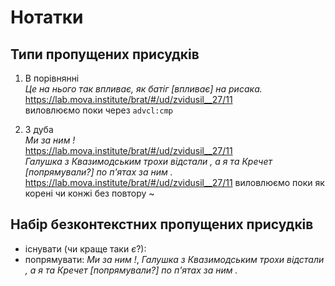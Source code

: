 # Нотатки


## Типи пропущених присудків

1. В порівнянні  
_Це на нього так впливає, як батіг [впливає] на рисака._  
https://lab.mova.institute/brat/#/ud/zvidusil__27/11  
виловлюємо поки через `advcl:cmp`

1. З дуба  
_Ми за ним !_  
https://lab.mova.institute/brat/#/ud/zvidusil__27/11  
_Галушка з Квазимодським трохи відстали , а я та Кречет [попрямували?] по п'ятах за ним ._  
https://lab.mova.institute/brat/#/ud/zvidusil__27/11
виловлюємо поки як корені чи конжі без повтору ~

## Набір безконтекстних пропущених присудків
- існувати (чи краще таки _є_?):
- попрямувати: _Ми за ним !_, _Галушка з Квазимодським трохи відстали , а я та Кречет [попрямували?] по п'ятах за ним ._
